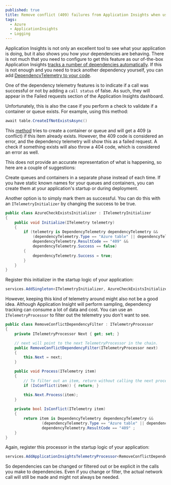 ```yaml
---
published: true
title: Remove conflict (409) failures from Application Insights when using CreateIfNotExistsAsync calls
tags:
  - Azure
  - ApplicationInsights  
  - Logging
---
```


Application Insights is not only an excellent tool to see what your application is doing, but it also shows you how your dependencies are behaving. There is not much that you need to configure to get this feature as our of-the-box Application Insights [tracks a number of dependencies automatically](https://docs.microsoft.com/en-us/azure/azure-monitor/app/asp-net-dependencies). If this is not enough and you need to track another dependency yourself, you can add [DependencyTelemetry to your code](https://mindbyte.nl/2019/06/28/use-application-insights-over-multiple-systems-to-track-dependencies.html).

One of the dependency telemetry features is to indicate if a call was successful or not by adding a `call status` of false. As such, they will appear in the Failed requests section of the Application Insights dashboard.

Unfortunately, this is also the case if you perform a check to validate if a container or queue exists. For example, using this method:

```csharp
await table.CreateIfNotExistsAsync()
```

This [method](https://docs.microsoft.com/en-us/dotnet/api/azure.storage.blobs.blobcontainerclient.createifnotexistsasync) tries to create a container or queue and will get a 409 (a conflict) if this item already exists. However, the 409 code is considered an error, and the dependency telemetry will show this as a failed request. A check if something exists will also throw a 404 code, which is considered an error as well.

This does not provide an accurate representation of what is happening, so here are a couple of suggestions:

Create queues and containers in a separate phase instead of each time. If you have static known names for your queues and containers, you can create them at your application's startup or during deployment.

Another option is to simply mark them as successful. You can do this with an `ITelemetryInitializer` by changing the success to be true.

```csharp
public class AzureCheckExistsInitializer : ITelemetryInitializer
{
    public void Initialize(ITelemetry telemetry)
    {
        if (telemetry is DependencyTelemetry dependencyTelemetry &&
            (dependencyTelemetry.Type == "Azure table" || dependencyTelemetry.Type == "Azure blob") &&
            dependencyTelemetry.ResultCode == "409" &&
            dependencyTelemetry.Success == false)
        {
            dependencyTelemetry.Success = true;
        }
    }
}
```

Register this initializer in the startup logic of your application:

```csharp
services.AddSingleton<ITelemetryInitializer, AzureCheckExistsInitializer>();
```

However, keeping this kind of telemetry around might also not be a good idea. Although Application Insight will perform sampling, dependency tracking can consume a lot of data and cost. You can use an `ITelemetryProcessor` to filter out the telemetry you don't want to see.

```csharp
public class RemoveConflictDependencyFilter : ITelemetryProcessor
{
    private ITelemetryProcessor Next { get; set; }

    // next will point to the next TelemetryProcessor in the chain.
    public RemoveConflictDependencyFilter(ITelemetryProcessor next)
    {
        this.Next = next;
    }

    public void Process(ITelemetry item)
    {
        // To filter out an item, return without calling the next processor.
        if (IsConflict(item)) { return; }

        this.Next.Process(item);
    }
    
    private bool IsConflict(ITelemetry item)
    {
        return item is DependencyTelemetry dependencyTelemetry &&
                (dependencyTelemetry.Type == "Azure table" || dependencyTelemetry.Type == "Azure blob") &&
                dependencyTelemetry.ResultCode == "409" ;
    }
}
```

Again, register this processor in the startup logic of your application:

```csharp
services.AddApplicationInsightsTelemetryProcessor<RemoveConflictDependencyFilter>();
```

So dependencies can be changed or filtered out or be explicit in the calls you make to dependencies. Even if you change or filter, the actual network call will still be made and might not always be needed.


